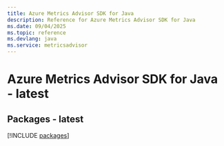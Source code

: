 ```yaml
---
title: Azure Metrics Advisor SDK for Java
description: Reference for Azure Metrics Advisor SDK for Java
ms.date: 09/04/2025
ms.topic: reference
ms.devlang: java
ms.service: metricsadvisor
---
```

# Azure Metrics Advisor SDK for Java - latest
## Packages - latest
[!INCLUDE [packages](metrics-advisor-index.md)]